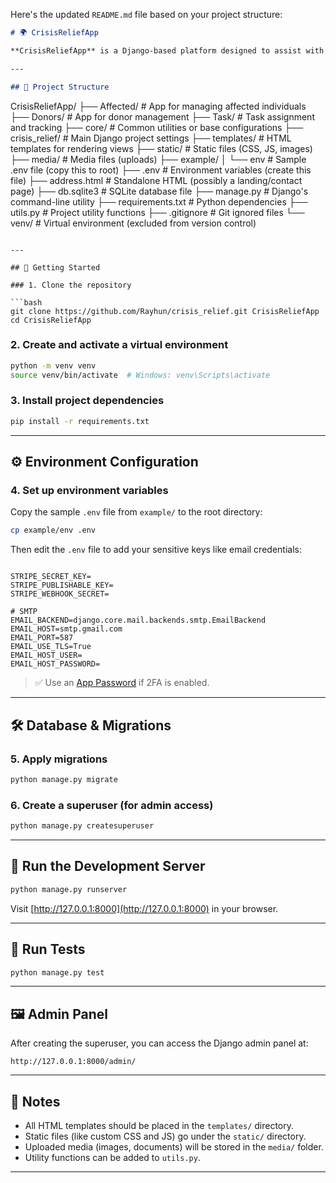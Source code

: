 Here's the updated `README.md` file based on your project structure:

```markdown
# 🌍 CrisisReliefApp

**CrisisReliefApp** is a Django-based platform designed to assist with organizing and delivering aid to individuals affected by crises. It supports multiple modules like Donors, Affected Individuals, and Task Management. This document guides you through setting up and running the project locally.

---

## 📁 Project Structure

```

CrisisReliefApp/
├── Affected/               # App for managing affected individuals
├── Donors/                 # App for donor management
├── Task/                   # Task assignment and tracking
├── core/                   # Common utilities or base configurations
├── crisis\_relief/          # Main Django project settings
├── templates/              # HTML templates for rendering views
├── static/                 # Static files (CSS, JS, images)
├── media/                  # Media files (uploads)
├── example/
│   └── env                 # Sample .env file (copy this to root)
├── .env                    # Environment variables (create this file)
├── address.html            # Standalone HTML (possibly a landing/contact page)
├── db.sqlite3              # SQLite database file
├── manage.py               # Django's command-line utility
├── requirements.txt        # Python dependencies
├── utils.py                # Project utility functions
├── .gitignore              # Git ignored files
└── venv/                   # Virtual environment (excluded from version control)

````

---

## 🚀 Getting Started

### 1. Clone the repository

```bash
git clone https://github.com/Rayhun/crisis_relief.git CrisisReliefApp
cd CrisisReliefApp
````

### 2. Create and activate a virtual environment

```bash
python -m venv venv
source venv/bin/activate  # Windows: venv\Scripts\activate
```

### 3. Install project dependencies

```bash
pip install -r requirements.txt
```

---

## ⚙️ Environment Configuration

### 4. Set up environment variables

Copy the sample `.env` file from `example/` to the root directory:

```bash
cp example/env .env
```

Then edit the `.env` file to add your sensitive keys like email credentials:

```env

STRIPE_SECRET_KEY=
STRIPE_PUBLISHABLE_KEY=
STRIPE_WEBHOOK_SECRET=

# SMTP
EMAIL_BACKEND=django.core.mail.backends.smtp.EmailBackend
EMAIL_HOST=smtp.gmail.com
EMAIL_PORT=587
EMAIL_USE_TLS=True
EMAIL_HOST_USER=
EMAIL_HOST_PASSWORD=
```

> ✅ Use an [App Password](https://support.google.com/accounts/answer/185833) if 2FA is enabled.

---

## 🛠️ Database & Migrations

### 5. Apply migrations

```bash
python manage.py migrate
```

### 6. Create a superuser (for admin access)

```bash
python manage.py createsuperuser
```

---

## 🧪 Run the Development Server

```bash
python manage.py runserver
```

Visit [http://127.0.0.1:8000](http://127.0.0.1:8000) in your browser.

---

## 🧪 Run Tests

```bash
python manage.py test
```

---

## 🖼️ Admin Panel

After creating the superuser, you can access the Django admin panel at:

```
http://127.0.0.1:8000/admin/
```

---

## 📌 Notes

* All HTML templates should be placed in the `templates/` directory.
* Static files (like custom CSS and JS) go under the `static/` directory.
* Uploaded media (images, documents) will be stored in the `media/` folder.
* Utility functions can be added to `utils.py`.

---
